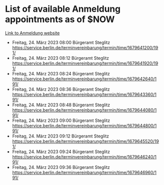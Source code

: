 # List of available Anmeldung appointments as of $NOW
[Link to Anmeldung website](https://service.berlin.de/terminvereinbarung/termin/tag.php?termin=1&anliegen[]=120686&dienstleisterlist=122210,122217,327316,122219,327312,122227,327314,122231,327346,122243,327348,122254,122252,329742,122260,329745,122262,329748,122271,327278,122273,327274,122277,327276,330436,122280,327294,122282,327290,122284,327292,122291,327270,122285,327266,122286,327264,122296,327268,150230,329760,122297,327286,122294,327284,122312,329763,122314,329775,122304,327330,122311,327334,122309,327332,317869,122281,327352,122279,329772,122283,122276,327324,122274,327326,122267,329766,122246,327318,122251,327320,122257,327322,122208,327298,122226,327300&herkunft=http%3A%2F%2Fservice.berlin.de%2Fdienstleistung%2F120686%2F)
- Freitag, 24. März 2023 08:00 Bürgeramt Steglitz https://service.berlin.de/terminvereinbarung/termin/time/1679641200/191/
- Freitag, 24. März 2023 08:12 Bürgeramt Steglitz https://service.berlin.de/terminvereinbarung/termin/time/1679641920/191/
- Freitag, 24. März 2023 08:24 Bürgeramt Steglitz https://service.berlin.de/terminvereinbarung/termin/time/1679642640/191/
- Freitag, 24. März 2023 08:36 Bürgeramt Steglitz https://service.berlin.de/terminvereinbarung/termin/time/1679643360/191/
- Freitag, 24. März 2023 08:48 Bürgeramt Steglitz https://service.berlin.de/terminvereinbarung/termin/time/1679644080/191/
- Freitag, 24. März 2023 09:00 Bürgeramt Steglitz https://service.berlin.de/terminvereinbarung/termin/time/1679644800/191/
- Freitag, 24. März 2023 09:12 Bürgeramt Steglitz https://service.berlin.de/terminvereinbarung/termin/time/1679645520/191/
- Freitag, 24. März 2023 09:24 Bürgeramt Steglitz https://service.berlin.de/terminvereinbarung/termin/time/1679646240/191/
- Freitag, 24. März 2023 09:36 Bürgeramt Steglitz https://service.berlin.de/terminvereinbarung/termin/time/1679646960/191/
